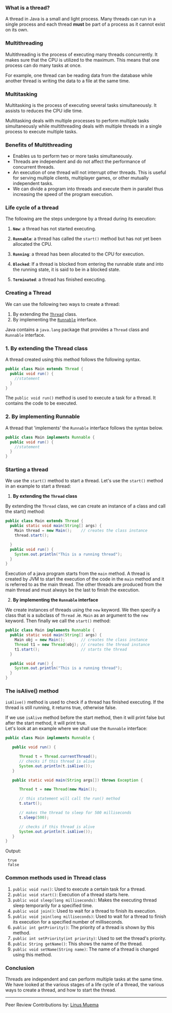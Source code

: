 ### What is a thread?

A thread in Java is a small and light process. Many threads can run in a single process and each thread **must** be part of a process as it cannot exist on its own.

### Multithreading

Multithreading is the process of executing many threads concurrently. It makes sure that the CPU is utilized to the maximum. This means that one process can do many tasks at once.

For example, one thread can be reading data from the database while another thread is writing the data to a file at the same time.

### Multitasking

Multitasking is the process of executing several tasks simultaneously. It assists to reduces the CPU idle time.

Multitasking deals with multiple processes to perform multiple tasks simultaneously while multithreading deals with multiple threads in a single process to execute multiple tasks.

### Benefits of Multithreading

- Enables us to perform two or more tasks simultaneously.
- Threads are independent and do not affect the performance of concurrent threads.
- An execution of one thread will not interrupt other threads. This is useful for serving multiple clients, multiplayer games, or other mutually independent tasks.
- We can divide a program into threads and execute them in parallel thus increasing the speed of the program execution.

### Life cycle of a thread

The following are the steps undergone by a thread during its execution:

1. **`New`**: a thread has not started executing.
2. **`Runnable`**: a thread has called the `start()` method but has not yet been allocated the CPU.

3. **`Running`**: a thread has been allocated to the CPU for execution.

4. **`Blocked`**: If a thread is blocked from entering the runnable state and into the running state, it is said to be in a blocked state.

5. **`Terminated`**: a thread has finished executing.

### Creating a Thread

We can use the following two ways to create a thread:

1. By extending the [`Thread`](https://www.javatpoint.com/creating-thread) class.
2. By implementing the [`Runnable`](https://www.javatpoint.com/creating-thread) interface.

Java contains a `java.lang` package that provides a `Thread` class and `Runnable` interface.

### 1. By extending the Thread class

A thread created using this method follows the following syntax.

```java
public class Main extends Thread {
  public void run() {
    //statement
  }
}
```

The `public void run()` method is used to execute a task for a thread. It contains the code to be executed.

### 2. By implementing Runnable

A thread that 'implements' the `Runnable` interface follows the syntax below.

```java
public class Main implements Runnable {
  public void run() {
    //statement
  }
}
```

### Starting a thread

We use the `start()` method to start a thread. Let's use the `start()` method in an example to start a thread:

1. **By extending the `Thread` class**

By extending the `Thread` class, we can create an instance of a class and call the start() method:

```java
public class Main extends Thread {
  public static void main(String[] args) {
    Main thread = new Main();    // creates the class instance
    thread.start();

  }
  public void run() {
    System.out.println("This is a running thread");
  }
}
```

Execution of a java program starts from the `main` method. A thread is created by JVM to start the execution of the code in the `main` method and it is referred to as the main thread. The other threads are produced from the main thread and must always be the last to finish the execution.

2. **By implementing the `Runnable` interface**

We create instances of threads using the `new` keyword. We then specify a class that is a subclass of `Thread` .ie. `Main` as an argument to the `new` keyword. Then finally we call the `start()` method:

```java
public class Main implements Runnable {
  public static void main(String[] args) {
    Main obj = new Main();       // creates the class instance
    Thread t1 = new Thread(obj); // creates the thread instance
    t1.start();                  // starts the thread
  }

  public void run() {
    System.out.println("This is a running thread");
  }
}
```

### The isAlive() method

`isAlive()` method is used to check if a thread has finished executing. If the thread is still running, it returns true, otherwise false.

If we use `isAlive` method before the start method, then it will print false but after the start method, it will print true.  
Let's look at an example where we shall use the `Runnable` interface:

```java
public class Main implements Runnable {

   public void run() {

      Thread t = Thread.currentThread();
      // checks if this thread is alive
      System.out.println(t.isAlive());
   }

   public static void main(String args[]) throws Exception {

      Thread t = new Thread(new Main());

      // this statement will call the run() method
      t.start();

      // makes the thread to sleep for 500 milliseconds
      t.sleep(500);

      // checks if this thread is alive
      System.out.println(t.isAlive());
   }
}
```

Output:

```
 true
 false
```

### Common methods used in Thread class

1. `public void run()`: Used to execute a certain task for a thread.
2. `public void start()`: Execution of a thread starts here.
3. `public void sleep(long milliseconds)`: Makes the executing thread sleep temporarily for a specified time.
4. `public void join()`: Used to wait for a thread to finish its execution.
5. `public void join(long milliseconds)`: Used to wait for a thread to finish its execution for a specified number of milliseconds.
6. `public int getPriority()`: The priority of a thread is shown by this method.
7. `public int setPriority(int priority)`: Used to set the thread's priority.
8. `public String getName()`: This shows the name of the thread.
9. `public void setName(String name)`: The name of a thread is changed using this method.

### Conclusion

Threads are independent and can perform multiple tasks at the same time. We have looked at the various stages of a life cycle of a thread, the various ways to create a thread, and how to start the thread.

---

Peer Review Contributions by: [Linus Muema](/engineering-education/authors/linus-muema/)

